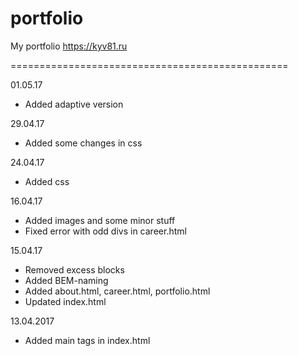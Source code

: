 # portfolio
My portfolio https://kyv81.ru

================================================

01.05.17
* Added adaptive version

29.04.17
* Added some changes in css

24.04.17
* Added css

16.04.17
* Added images and some minor stuff
* Fixed error with odd divs in career.html 

15.04.17
* Removed excess blocks
* Added BEM-naming
* Added about.html, career.html, portfolio.html
* Updated index.html

13.04.2017
* Added main tags in index.html

